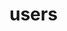 # users

<!-- 
e {repo: t, path: t, queryParams_: t, orderByCalled_: false}
database: (...)
key: (...)
orderByCalled_: false
parent: (...)
path: t
pieceNum_: 0
pieces_: Array(0)
length: 0
__proto__: Array(0)
__proto__: Object
queryParams_: t {limitSet_: false, startSet_: false, startNameSet_: false, endSet_: false, endNameSet_: false, …}
ref: (...)
repo: t
app: t {firebase_: {…}, isDeleted_: false, services_: {…}, name_: "[DEFAULT]", _automaticDataCollectionEnabled: false, …}
dataUpdateCount: 0
database: (...)
eventQueue_: t {eventLists_: Array(0), recursionDepth_: 0}
infoData_: t {rootNode_: t}
infoSyncTree_: t {listenProvider_: {…}, syncPointTree_: t, pendingWriteTree_: t, tagToQueryMap_: {…}, queryToTagMap_: {…}}
interceptServerDataCallback_: null
nextWriteId_: 1
onDisconnect_: t {value_: null, children_: null}
persistentConnection_: e {repoInfo_: t, onDataUpdate_: ƒ, onConnectStatus_: ƒ, onServerInfoUpdate_: ƒ, authTokenProvider_: t, …}
repoInfo_: t {secure: true, namespace: "users-f89df", webSocketOnly: false, persistenceKey: "", host: "users-f89df.firebaseio.com", …}
serverSyncTree_: t {listenProvider_: {…}, syncPointTree_: t, pendingWriteTree_: t, tagToQueryMap_: {…}, queryToTagMap_: {…}}
server_: e {repoInfo_: t, onDataUpdate_: ƒ, onConnectStatus_: ƒ, onServerInfoUpdate_: ƒ, authTokenProvider_: t, …}
statsListener_: null
statsReporter_: t {server_: e, statsToReport_: {…}, statsListener_: t}
stats_: t {counters_: {…}}
transactionQueueTree_: t {name_: "", parent_: null, node_: {…}}
__database: t {repo_: t, root_: e, INTERNAL: t}
__proto__: Object
root: (...)
__proto__: t 
-->